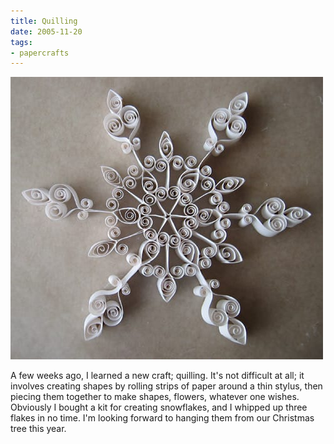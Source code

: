 ```yaml
---
title: Quilling
date: 2005-11-20
tags:
- papercrafts
---
```

![A quilled snowflake.](../../images/quilled-snowflake.jpg "A quilled snowflake.")

A few weeks ago, I learned a new craft; quilling. It's not difficult at all; it involves creating shapes by rolling strips of paper around a thin stylus, then piecing them together to make shapes, flowers, whatever one wishes. Obviously I bought a kit for creating snowflakes, and I whipped up three flakes in no time. I'm looking forward to hanging them from our Christmas tree this year.

